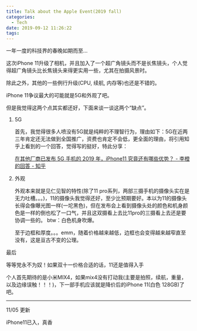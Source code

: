 ```yaml
---
title: Talk about the Apple Event(2019 fall)
categories:
  - Tech
date: 2019-09-12 11:26:22
tags:
---
```

一年一度的科技界的春晚如期而至...

这次iPhone 11升级了相机，并且加入了一个超广角镜头而不是长焦镜头，个人觉得超广角镜头比长焦镜头来得更实用一些，尤其在拍摄风景时。

除此之外，其他的一些例行升级(CPU, 续航, 内存等)也还是不错的。

iPhone 11争议最大的可能就是5G和外观了吧。

但是我觉得这两个点其实都还好，下面来谈一谈这两个“缺点”。

1. 5G
   
   首先，我觉得很多人喷没有5G就是纯粹的不理智行为，理由如下：5G在近两三年肯定还无法做到全国推广，资费也肯定不会低，更全面的理由，将引用知乎上看到的一个回答，觉得写的挺好，特此分享：
   
   [在其他厂商已发布 5G 手机的 2019 年，iPhone11 究竟还有哪些优势？ - 李橙的回答 - 知乎](https://www.zhihu.com/question/344263265/answer/819233948)
   

2. 外观
   
   外观本来就是见仁见智的特性(除了11 pro系列，两部三摄手机的摄像头实在是无力吐槽。。。)，11的摄像头我觉得还好，至少比预期要好。本以为11的摄像头长得会像曝光图一样(一坨黑色)，但在发布会上看到摄像头处的颜色和机身颜色是一样的倒也松了一口气，并且这双摄看上去比11pro的三摄看上去还是要协调一些的。
   btw：白色机身吹爆。
   
   至于边框和厚度。。。emm，随着价格越来越低，边框也会变得越来越窄直至没有，这是亘古不变的公理。

最后

等等党永不为奴！如果双十一价格合适的话，11还是值得入手

个人首先期待的是小米MIX4，如果mix4没有打动我(主要是拍照，续航，重量，以及边缘误触！！！)，下一部手机应该就是降价后的iPhone 11(白色 128GB)了吧。

---
11/05 更新

iPhone11已入，真香